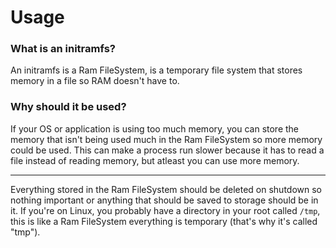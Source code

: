 # Usage

### What is an initramfs?

An initramfs is a Ram FileSystem, is a temporary file system that stores memory in a file so RAM doesn't have to.

### Why should it be used?

If your OS or application is using too much memory, you can store the memory that isn't being used much in the Ram 
FileSystem so more memory could be used. This can make a process run slower because it has to read a file instead of 
reading memory, but atleast you can use more memory.

---

Everything stored in the Ram FileSystem should be deleted on shutdown so nothing important or anything that should be 
saved to storage should be in it. If you're on Linux, you probably have a directory in your root called ``/tmp``, this 
is like a Ram FileSystem everything is temporary (that's why it's called "tmp").
